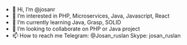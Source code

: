 - 👋 Hi, I’m @josanr
- 👀 I’m interested in PHP, Microservices, Java, Javascript, React
- 🌱 I’m currently learning Java, Grasp, SOLID
- 💞️ I’m looking to collaborate on PHP or Java project
- 📫 How to reach me 
Telegram: @Josan_ruslan
Skype: josan_ruslan

<!---
josanr/josanr is a ✨ special ✨ repository because its `README.md` (this file) appears on your GitHub profile.
You can click the Preview link to take a look at your changes.
--->
